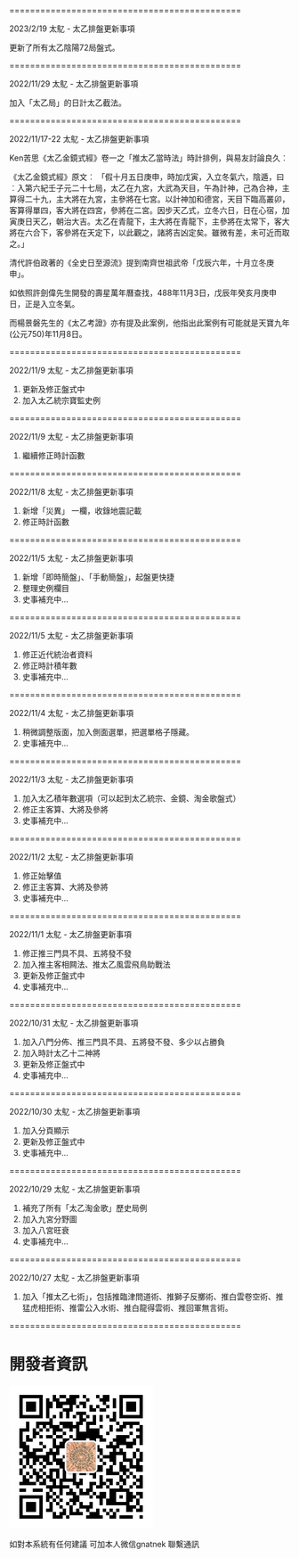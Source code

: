 
=============================================

2023/2/19  太鳦 - 太乙排盤更新事項

更新了所有太乙陰陽72局盤式。

=============================================

2022/11/29  太鳦 - 太乙排盤更新事項

加入「太乙局」的日計太乙截法。

=============================================

2022/11/17-22  太鳦 - 太乙排盤更新事項

Ken苦思《太乙金鏡式經》卷一之「推太乙當時法」時計排例，與易友討論良久︰

《太乙金鏡式經》原文︰
「假十月五日庚申，時加戊寅，入立冬氣六，陰遁，曰︰入第六紀壬子元二十七局，太乙在九宮，大武為天目，午為計神，己為合神，主算得二十九，主大將在九宮，主參將在七宮。以計神加和德宮，天目下臨高叢卯，客算得單四，客大將在四宮，參將在二宮。因步天乙式，立冬六日，日在心宿，加寅庚日天乙，朝治大吉。太乙在青龍下，主大將在青龍下，主參將在太常下，客大將在六合下，客參將在天定下，以此觀之，諸將吉凶定矣。雖微有差，未可近而取之。」

清代許伯政著的《全史日至源流》提到南齊世祖武帝「戊辰六年，十月立冬庚申」。

如依照許劍偉先生開發的壽星萬年曆查找，488年11月3日，戊辰年癸亥月庚申日，正是入立冬氣。

而楊景磐先生的《太乙考證》亦有提及此案例，他指出此案例有可能就是天寶九年(公元750)年11月8日。

=============================================

2022/11/9  太鳦 - 太乙排盤更新事項

1. 更新及修正盤式中
2. 加入太乙統宗寶監史例

=============================================

2022/11/9  太鳦 - 太乙排盤更新事項

1. 繼續修正時計函數

=============================================

2022/11/8  太鳦 - 太乙排盤更新事項

1. 新增「災異」 一欄，收錄地震記載
2. 修正時計函數

=============================================

2022/11/5  太鳦 - 太乙排盤更新事項

1. 新增「即時簡盤」、「手動簡盤」，起盤更快捷
2. 整理史例欄目
3. 史事補充中...

=============================================

2022/11/5  太鳦 - 太乙排盤更新事項

1. 修正近代統治者資料
2. 修正時計積年數
3. 史事補充中...


=============================================

2022/11/4  太鳦 - 太乙排盤更新事項

1. 稍微調整版面，加入側面選單，把選單格子隱藏。
2. 史事補充中...


=============================================

2022/11/3 太鳦 - 太乙排盤更新事項

1. 加入太乙積年數選項（可以起到太乙統宗、金鏡、淘金歌盤式）
2. 修正主客算、大將及參將
3. 史事補充中...

=============================================

2022/11/2 太鳦 - 太乙排盤更新事項

1. 修正始擊值
2. 修正主客算、大將及參將
3. 史事補充中...

=============================================

2022/11/1 太鳦 - 太乙排盤更新事項

1. 修正推三門具不具、五將發不發
2. 加入推主客相闗法、推太乙風雲飛鳥助戰法
3. 更新及修正盤式中
4. 史事補充中...

=============================================

2022/10/31 太鳦 - 太乙排盤更新事項

1. 加入八門分佈、推三門具不具、五將發不發、多少以占勝負
2. 加入時計太乙十二神將
3. 更新及修正盤式中
4. 史事補充中...

=============================================

2022/10/30 太鳦 - 太乙排盤更新事項

1. 加入分頁顯示
2. 更新及修正盤式中
3. 史事補充中...

=============================================

2022/10/29 太鳦 - 太乙排盤更新事項

1. 補充了所有「太乙淘金歌」歷史局例
2. 加入九宮分野圖
3. 加入八宮旺衰
4. 史事補充中...

=============================================

2022/10/27 太鳦 - 太乙排盤更新事項

1. 加入「推太乙七術」，包括推臨津問道術、推獅子反擲術、推白雲卷空術、推猛虎相拒術、推雷公入水術、推白龍得雲術、推回軍無言術。

=============================================

# 開發者資訊
![看倏爍](https://github.com/kentang2017/yanqin_studies/blob/master/pic/qrcode_for_gh_1f2187149437_258.jpg?raw=true)

如對本系統有任何建議
可加本人微信gnatnek
聯繫通訊
